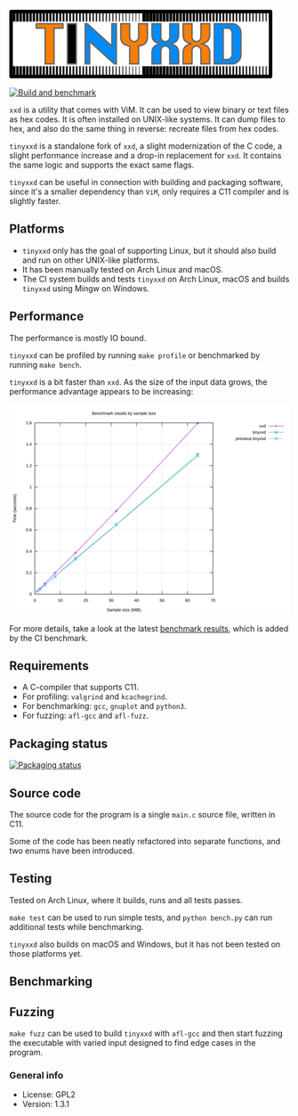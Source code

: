 ![tinyxxd](img/tinyxxd.png)


[![Build and benchmark](https://github.com/xyproto/tinyxxd/actions/workflows/build_and_bench.yml/badge.svg)](https://github.com/xyproto/tinyxxd/actions/workflows/build_and_bench.yml)

`xxd` is a utility that comes with ViM. It can be used to view binary or text files as hex codes. It is often installed on UNIX-like systems. It can dump files to hex, and also do the same thing in reverse: recreate files from hex codes.

`tinyxxd` is a standalone fork of `xxd`, a slight modernization of the C code, a slight performance increase and a drop-in replacement for `xxd`. It contains the same logic and supports the exact same flags.

`tinyxxd` can be useful in connection with building and packaging software, since it's a smaller dependency than `ViM`, only requires a C11 compiler and is slightly faster.

## Platforms

* `tinyxxd` only has the goal of supporting Linux, but it should also build and run on other UNIX-like platforms.
* It has been manually tested on Arch Linux and macOS.
* The CI system builds and tests `tinyxxd` on Arch Linux, macOS and builds `tinyxxd` using Mingw on Windows.

## Performance

The performance is mostly IO bound.

`tinyxxd` can be profiled by running `make profile` or benchmarked by running `make bench`.

`tinyxxd` is a bit faster than `xxd`. As the size of the input data grows, the performance advantage appears to be increasing:

![performance graph](img/graph_by_size.svg)

For more details, take a look at the latest [benchmark results](benchmark_results.md), which is added by the CI benchmark.

## Requirements

* A C-compiler that supports C11.
* For profiling: `valgrind` and `kcachegrind`.
* For benchmarking: `gcc`, `gnuplot` and `python3`.
* For fuzzing: `afl-gcc` and `afl-fuzz`.

## Packaging status

[![Packaging status](https://repology.org/badge/vertical-allrepos/tinyxxd.svg)](https://repology.org/project/tinyxxd/versions)

## Source code

The source code for the program is a single `main.c` source file, written in C11.

Some of the code has been neatly refactored into separate functions, and two enums have been introduced.

## Testing

Tested on Arch Linux, where it builds, runs and all tests passes.

`make test` can be used to run simple tests, and `python bench.py` can run additional tests while benchmarking.

`tinyxxd` also builds on macOS and Windows, but it has not been tested on those platforms yet.

## Benchmarking


## Fuzzing

`make fuzz` can be used to build `tinyxxd` with `afl-gcc` and then start fuzzing the executable with varied input designed to find edge cases in the program.

### General info

* License: GPL2
* Version: 1.3.1
